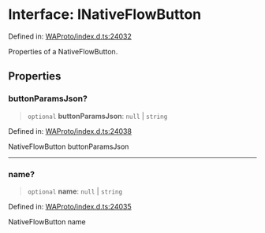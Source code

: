 # Interface: INativeFlowButton

Defined in: [WAProto/index.d.ts:24032](https://github.com/Fokusdotid/Baileys/blob/acae94a55f1d32612d8d312d52b001d93f2ac5e2/WAProto/index.d.ts#L24032)

Properties of a NativeFlowButton.

## Properties

### buttonParamsJson?

> `optional` **buttonParamsJson**: `null` \| `string`

Defined in: [WAProto/index.d.ts:24038](https://github.com/Fokusdotid/Baileys/blob/acae94a55f1d32612d8d312d52b001d93f2ac5e2/WAProto/index.d.ts#L24038)

NativeFlowButton buttonParamsJson

***

### name?

> `optional` **name**: `null` \| `string`

Defined in: [WAProto/index.d.ts:24035](https://github.com/Fokusdotid/Baileys/blob/acae94a55f1d32612d8d312d52b001d93f2ac5e2/WAProto/index.d.ts#L24035)

NativeFlowButton name
